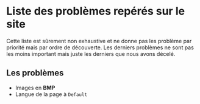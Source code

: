 # Liste des problèmes repérés sur le site

Cette liste est sûrement non exhaustive et ne donne pas les problème par priorité mais par ordre de
découverte. Les derniers problèmes ne sont pas les moins important mais juste les derniers que nous
avons décelé.

## Les problèmes

- Images en **BMP**
- Langue de la page à `Default`


